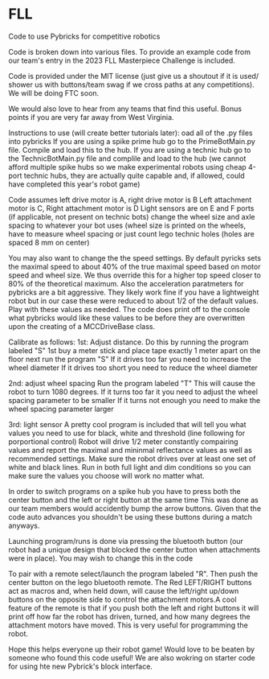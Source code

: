# FLL
Code to use Pybricks for competitive robotics


Code is broken down into various files. To provide an example code from our 
team's entry in the 2023 FLL Masterpiece Challenge is included. 


Code is provided under the MIT license (just give us a shoutout if it is used/
shower us with buttons/team swag if we cross paths at any competitions). We will be doing FTC soon.

We would also love to hear from any teams that find this useful. Bonus points 
if you are very far away from West Virginia. 


Instructions to use (will create better tutorials later):
oad all of the .py files into pybricks
If you are using a spike prime hub go to the PrimeBotMain.py file. Compile and load this to the hub.
If you are using a technic hub go to the TechnicBotMain.py file and complile and load to the hub (we cannot afford multiple spike hubs so we make experimental robots using cheap 4-port technic hubs, they are actually quite capable and, if allowed, could have completed this year's robot game)


Code assumes left drive motor is A, right drive motor is B
Left attachment motor is C, Right attachment motor is D
Light sensors are on E and F ports (if applicable, not present on technic bots)
change the wheel size and axle spacing to whatever your bot uses (wheel size is printed on the wheels, have to measure wheel spacing or just count lego technic holes (holes are spaced 8 mm on center) 

You may also want to change the the speed settings. By default pyricks sets the maximal speed to about 40%
of the true maximal speed based on motor speed and wheel size. We thus override this for a higher top speed 
closer to 80% of the theoretical maximum. Also the acceleration paratmeters for pybricks are a bit aggressive.
They likely work fine if you have a lightweight robot but in our case these were reduced to about 1/2 of the default values.
Play with these values as needed. The code does print off to the console what pybricks would like these values to be before they are 
overwritten upon the creating of a MCCDriveBase class. 

Calibrate as follows:
1st: Adjust distance. Do this by running the program labeled "S"
1st buy a meter stick and place tape exactly 1 meter apart on the floor
next run the program "S"
If it drives too far you need to increase the wheel diameter
If it drives too short you need to reduce the wheel diameter

2nd: adjust wheel spacing
Run the program labeled "T"
This will cause the robot to turn 1080 degrees.
If it turns too far it you need to adjust the wheel spacing parameter to be smaller
If it turns not enough you need to make the wheel spacing parameter larger

3rd: light sensor
A pretty cool program is included that will tell you what values you need to use for black, white and threshold (line following for porportional control)
Robot will drive 1/2 meter constantly compairing values and report the maximal and mininmal reflectance values as well as recommended settings. Make sure the robot drives over at least one set of white and black lines. Run in both full light and dim conditions so you can make sure the values you choose will work no matter what. 




In order to switch programs on a spike hub you have to press both the center button and the left or right button at the same time
This was done as our team members would accidently bump the arrow buttons. Given that the code auto advances you shouldn't be using these buttons during a match anyways.

Launching program/runs is done via pressing the bluetooth button (our robot had a unique design that blocked the center button when attachments were in place). You may wish to change this in the code

To pair with a remote select/launch the program labeled "R". Then push the center button on the lego bluetooth remote. The Red LEFT/RIGHT buttons act as macros and, when held down, will cause the left/right up/down buttons on the opposite side to control the attachment motors.A cool feature of the remote is that if you push both the left and right buttons it will print off how far the robot has driven, turned, and how many degrees the attachment motors have moved. This is very useful for programming the robot.

Hope this helps everyone up their robot game! Would love to be beaten by someone who found this code useful! We are also wokring on starter code for using hte new Pybrick's block interface. 
